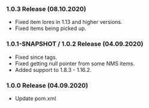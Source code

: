 ### 1.0.3 Release (08.10.2020)
* Fixed item lores in 1.13 and higher versions.
* Fixed items being picked up.

### 1.0.1-SNAPSHOT / 1.0.2 Release (04.09.2020)
* Fixed since tags.
* Fixed getting null pointer from some NMS items.
* Added support to 1.8.3 - 1.16.2.

### 1.0.0 Release (04.09.2020)
* Update pom.xml